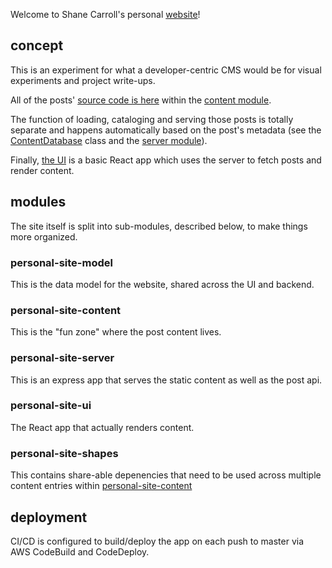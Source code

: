 
Welcome to Shane Carroll's personal [website](http://www.shanes.computer)!

## concept
This is an experiment for what a developer-centric CMS would be for visual experiments and project write-ups.

All of the posts' [source code is here](https://github.com/skeryl/personal-site/tree/master/personal-site-content/src/content) within the [content module](https://github.com/skeryl/personal-site/tree/master/personal-site-content). 

The function of loading, cataloging and serving those posts is totally separate and happens automatically based on the post's metadata (see the [ContentDatabase](https://github.com/skeryl/personal-site/blob/master/personal-site-content/src/ContentDatabase.ts) class and the [server module](https://github.com/skeryl/personal-site/tree/master/personal-site-server)).

Finally, [the UI](https://github.com/skeryl/personal-site/tree/master/personal-site-ui) is a basic React app which uses the server to fetch posts and render content.

## modules
The site itself is split into sub-modules, described below, to make things more organized.

### personal-site-model
This is the data model for the website, shared across the UI and backend.

### personal-site-content
This is the "fun zone" where the post content lives.

### personal-site-server
This is an express app that serves the static content as well as the post api.

### personal-site-ui
The React app that actually renders content.

### personal-site-shapes
This contains share-able depenencies that need to be used across multiple content entries within [personal-site-content](https://github.com/skeryl/personal-site/tree/master/personal-site-content)

## deployment
CI/CD is configured to build/deploy the app on each push to master via AWS CodeBuild and CodeDeploy.
